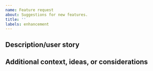 ```yaml
---
name: Feature request
about: Suggestions for new features.
title: ''
labels: enhancement
---
```


## Description/user story

## Additional context, ideas, or considerations
